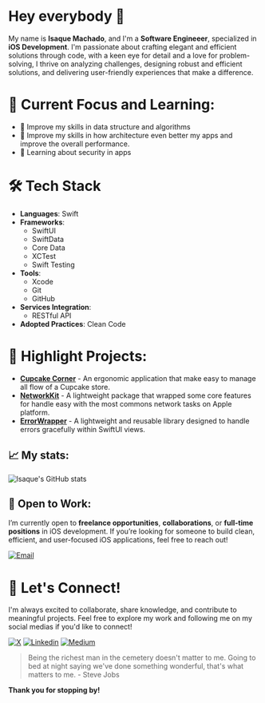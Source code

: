 # Hey everybody 👋

My name is **Isaque Machado**, and I'm a **Software Engineeer**, specialized in **iOS Development**. I'm passionate about crafting elegant and efficient solutions through code, with a keen eye for detail and a love for problem-solving, I thrive on analyzing challenges, designing robust and efficient solutions, and delivering user-friendly experiences that make a difference. <br>

# 🎯 Current Focus and Learning:
- 🥞 Improve my skills in data structure and algorithms
- 🧠 Improve my skills in how architecture even better my apps and improve the overall performance.
- 🔑 Learning about security in apps

# 🛠️ Tech Stack  
- **Languages**: Swift  
- **Frameworks**:
  - SwiftUI
  - SwiftData
  - Core Data
  - XCTest
  - Swift Testing
- **Tools**:
  -  Xcode
  -  Git
  -  GitHub
- **Services Integration**:
  - RESTful API   
- **Adopted Practices**: Clean Code

# 🌟 Highlight Projects:
- [**Cupcake Corner**](https://github.com/isaqueDaSilva/Cupcake-Corner.git) - An ergonomic application that make easy to manage all flow of a Cupcake store. <br>
- [**NetworkKit**](https://github.com/isaqueDaSilva/NetworkKit.git) - A lightweight package that wrapped some core features for handle easy with the most commons network tasks on Apple platform.
- [**ErrorWrapper**](https://github.com/isaqueDaSilva/ErrorWrapper.git) - A lightweight and reusable library designed to handle errors gracefully within SwiftUI views.

## 📈 My stats:
![Isaque's GitHub stats](https://github-readme-stats.vercel.app/api?username=isaqueDaSilva&show_icons=true&theme=radical)

## 🚀 Open to Work:
I’m currently open to **freelance opportunities**, **collaborations**, or **full-time positions** in iOS development. If you’re looking for someone to build clean, efficient, and user-focused iOS applications, feel free to reach out! <br>

[![Email](https://skillicons.dev/icons?i=gmail)](mailto:isaqued@icloud.com)

# 📣 Let's Connect!  
I'm always excited to collaborate, share knowledge, and contribute to meaningful projects. Feel free to explore my work and following me on my social medias if you'd like to connect!  <br>

[![X](https://img.shields.io/badge/X-000000?style=for-the-badge&logo=x&logoColor=white)](https://x.com/dev_zaquin?s=21)
[![Linkedin](https://img.shields.io/badge/LinkedIn-0077B5?style=for-the-badge&logo=linkedin&logoColor=white)](https://www.linkedin.com/in/isaquedasilva)
[![Medium](https://img.shields.io/badge/Medium-12100E?style=for-the-badge&logo=medium&logoColor=white)](https://isaquemach.medium.com)

> Being the richest man in the cemetery doesn't matter to me. Going to bed at night saying we've done something wonderful, that's what matters to me. - Steve Jobs
> 
**Thank you for stopping by!**
<!--
**isaqueDaSilva/isaqueDaSilva** is a ✨ _special_ ✨ repository because its `README.md` (this file) appears on your GitHub profile.

Here are some ideas to get you started:

- 🔭 I’m currently working on ...
- 🌱 I’m currently learning ...
- 👯 I’m looking to collaborate on ...
- 🤔 I’m looking for help with ...
- 💬 Ask me about ...
- 📫 How to reach me: ...
- 😄 Pronouns: ...
- ⚡ Fun fact: ...
-->
